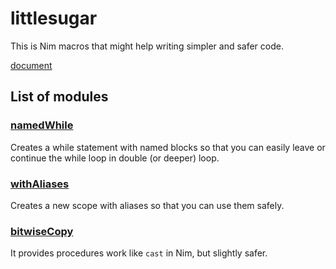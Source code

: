 # littlesugar
This is Nim macros that might help writing simpler and safer code.

[document](https://demotomohiro.github.io/littlesugar/theindex.html)

## List of modules
### [namedWhile](https://demotomohiro.github.io/littlesugar/namedWhile.html)
Creates a while statement with named blocks so that you can easily leave or continue the while loop in double (or deeper) loop.

### [withAliases](https://demotomohiro.github.io/littlesugar/withAliases.html)
Creates a new scope with aliases so that you can use them safely.

### [bitwiseCopy](https://demotomohiro.github.io/littlesugar/bitwiseCopy.html)
It provides procedures work like `cast` in Nim, but slightly safer.
